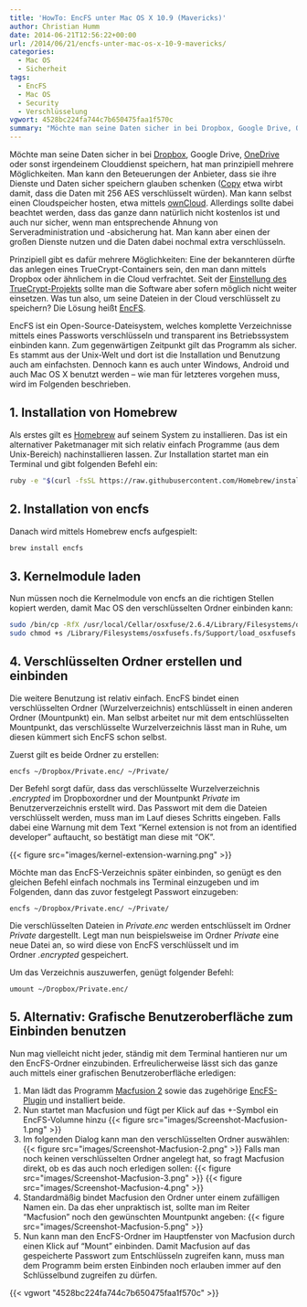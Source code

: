 ```yaml
---
title: 'HowTo: EncFS unter Mac OS X 10.9 (Mavericks)'
author: Christian Humm
date: 2014-06-21T12:56:22+00:00
url: /2014/06/21/encfs-unter-mac-os-x-10-9-mavericks/
categories:
  - Mac OS
  - Sicherheit
tags:
  - EncFS
  - Mac OS
  - Security
  - Verschlüsselung
vgwort: 4528bc224fa744c7b650475faa1f570c
summary: "Möchte man seine Daten sicher in bei Dropbox, Google Drive, OneDrive oder sonst irgendeinem Clouddienst speichern, hat man prinzipiell mehrere Möglichkeiten. Man kann den Beteuerungen der Anbieter, dass sie ihre Dienste und Daten sicher speichern glauben schenken (Copy etwa wirbt damit, dass die Daten mit 256 AES verschlüsselt würden). Man kann selbst einen Cloudspeicher hosten, etwa mittels ownCloud. Allerdings sollte dabei beachtet werden, dass das ganze dann natürlich nicht kostenlos ist und auch nur sicher, wenn man entsprechende Ahnung von Serveradministration und -absicherung hat. Man kann aber einen der großen Dienste nutzen und die Daten dabei nochmal extra verschlüsseln."
---
```

Möchte man seine Daten sicher in bei [Dropbox][1], Google Drive, [OneDrive][2] oder sonst irgendeinem Clouddienst speichern, hat man prinzipiell mehrere Möglichkeiten. Man kann den Beteuerungen der Anbieter, dass sie ihre Dienste und Daten sicher speichern glauben schenken ([Copy][3] etwa wirbt damit, dass die Daten mit 256 AES verschlüsselt würden). Man kann selbst einen Cloudspeicher hosten, etwa mittels [ownCloud][4]. Allerdings sollte dabei beachtet werden, dass das ganze dann natürlich nicht kostenlos ist und auch nur sicher, wenn man entsprechende Ahnung von Serveradministration und -absicherung hat. Man kann aber einen der großen Dienste nutzen und die Daten dabei nochmal extra verschlüsseln.

Prinzipiell gibt es dafür mehrere Möglichkeiten: Eine der bekannteren dürfte das anlegen eines TrueCrypt-Containers sein, den man dann mittels Dropbox oder ähnlichem in die Cloud verfrachtet. Seit der [Einstellung des TrueCrypt-Projekts][5] sollte man die Software aber sofern möglich nicht weiter einsetzen. Was tun also, um seine Dateien in der Cloud verschlüsselt zu speichern? Die Lösung heißt [EncFS][6].

EncFS ist ein Open-Source-Dateisystem, welches komplette Verzeichnisse mittels eines Passworts verschlüsseln und transparent ins Betriebssystem einbinden kann. Zum gegenwärtigen Zeitpunkt gilt das Programm als sicher. Es stammt aus der Unix-Welt und dort ist die Installation und Benutzung auch am einfachsten. Dennoch kann es auch unter Windows, Android und auch Mac OS X benutzt werden &#8211; wie man für letzteres vorgehen muss, wird im Folgenden beschrieben.

## 1. Installation von Homebrew

Als erstes gilt es [Homebrew][7] auf seinem System zu installieren. Das ist ein alternativer Paketmanager mit sich relativ einfach Programme (aus dem Unix-Bereich) nachinstallieren lassen. Zur Installation startet man ein Terminal und gibt folgenden Befehl ein:

```bash
ruby -e "$(curl -fsSL https://raw.githubusercontent.com/Homebrew/install/master/install)"
```

## 2. Installation von encfs

Danach wird mittels Homebrew encfs aufgespielt:

```bash
brew install encfs
```

## 3. Kernelmodule laden

Nun müssen noch die Kernelmodule von encfs an die richtigen Stellen kopiert werden, damit Mac OS den verschlüsselten Ordner einbinden kann:

```bash
sudo /bin/cp -RfX /usr/local/Cellar/osxfuse/2.6.4/Library/Filesystems/osxfusefs.fs /Library/Filesystems/
sudo chmod +s /Library/Filesystems/osxfusefs.fs/Support/load_osxfusefs
```

## 4. Verschlüsselten Ordner erstellen und einbinden

Die weitere Benutzung ist relativ einfach. EncFS bindet einen verschlüsselten Ordner (Wurzelverzeichnis) entschlüsselt in einen anderen Ordner (Mountpunkt) ein. Man selbst arbeitet nur mit dem entschlüsselten Mountpunkt, das verschlüsselte Wurzelverzeichnis lässt man in Ruhe, um diesen kümmert sich EncFS schon selbst.

Zuerst gilt es beide Ordner zu erstellen:

```
encfs ~/Dropbox/Private.enc/ ~/Private/
```

Der Befehl sorgt dafür, dass das verschlüsselte Wurzelverzeichnis _.encrypted_ im Dropboxordner und der Mountpunkt _Private_ im Benutzerverzeichnis erstellt wird. Das Passwort mit dem die Dateien verschlüsselt werden, muss man im Lauf dieses Schritts eingeben. Falls dabei eine Warnung mit dem Text “Kernel extension is not from an identified developer” auftaucht, so bestätigt man diese mit &#8220;OK&#8221;.

{{< figure src="images/kernel-extension-warning.png" >}}

Möchte man das EncFS-Verzeichnis später einbinden, so genügt es den gleichen Befehl einfach nochmals ins Terminal einzugeben und im Folgenden, dann das zuvor festgelegt Passwort einzugeben:

```
encfs ~/Dropbox/Private.enc/ ~/Private/
```

Die verschlüsselten Dateien in _Private.enc_ werden entschlüsselt im Ordner _Private_ dargestellt. Legt man nun beispielsweise im Ordner _Private_ eine neue Datei an, so wird diese von EncFS verschlüsselt und im Ordner _.encrypted_ gespeichert.

Um das Verzeichnis auszuwerfen, genügt folgender Befehl:

```
umount ~/Dropbox/Private.enc/
```

## 5. Alternativ: Grafische Benutzeroberfläche zum Einbinden benutzen

Nun mag vielleicht nicht jeder, ständig mit dem Terminal hantieren nur um den EncFS-Ordner einzubinden. Erfreulicherweise lässt sich das ganze auch mittels einer grafischen Benutzeroberfläche erledigen:

  1. Man lädt das Programm [Macfusion 2][9] sowie das zugehörige [EncFS-Plugin][10] und installiert beide.
  2. Nun startet man Macfusion und fügt per Klick auf das +-Symbol ein EncFS-Volumne hinzu
  {{< figure src="images/Screenshot-Macfusion-1.png" >}}
  3. Im folgenden Dialog kann man den verschlüsselten Ordner auswählen:
  {{< figure src="images/Screenshot-Macfusion-2.png" >}}
    Falls man noch keinen verschlüsselten Ordner angelegt hat, so fragt Macfusion direkt, ob es das auch noch erledigen sollen:
  {{< figure src="images/Screenshot-Macfusion-3.png" >}}
  {{< figure src="images/Screenshot-Macfusion-4.png" >}}
  4. Standardmäßig bindet Macfusion den Ordner unter einem zufälligen Namen ein. Da das eher unpraktisch ist, sollte man im Reiter &#8220;Macfusion&#8221; noch den gewünschten Mountpunkt angeben:
  {{< figure src="images/Screenshot-Macfusion-5.png" >}}
  5. Nun kann man den EncFS-Ordner im Hauptfenster von Macfusion durch einen Klick auf &#8220;Mount&#8221; einbinden. Damit Macfusion auf das gespeicherte Passwort zum Entschlüsseln zugreifen kann, muss man dem Programm beim ersten Einbinden noch erlauben immer auf den Schlüsselbund zugreifen zu dürfen.

 [1]: https://db.tt/u7LmdZP
 [2]: https://onedrive.live.com/?invref=07766b6fd437c2f7&invsrc=90
 [3]: https://copy.com?r=8aUfqv
 [4]: http://www.owncloud.org/
 [5]: http://www.heise.de/security/artikel/Truecrypt-ist-unsicher-und-jetzt-2211475.html
 [6]: https://en.wikipedia.org/wiki/EncFS
 [7]: http://brew.sh/
 [8]: http://www.c-m-l.net/blog/wp-content/uploads/2014/06/kernel-extension-warning.png
 [9]: http://macfusionapp.org/
 [10]: http://thenakedman.wordpress.com/encfs/

{{< vgwort "4528bc224fa744c7b650475faa1f570c" >}}
